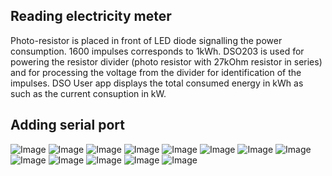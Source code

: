 Reading electricity meter
---------------------------

Photo-resistor is placed in front of LED diode signalling the power consumption. 1600 impulses corresponds to 1kWh. DSO203 is used for powering the resistor divider (photo resistor with 27kOhm resistor in series) and for processing the voltage from the divider for identification of the impulses. DSO User app displays the total consumed energy in kWh as such as the current consuption in kW.

Adding serial port
------------------

![Image](img01.jpg)
![Image](img02.jpg)
![Image](img03.jpg)
![Image](img04.jpg)
![Image](img05.jpg)
![Image](img06.jpg)
![Image](img07.jpg)
![Image](img08.jpg)
![Image](img09.jpg)
![Image](img10.jpg)
![Image](img11.jpg)
![Image](img12.jpg)
![Image](img13.jpg)

